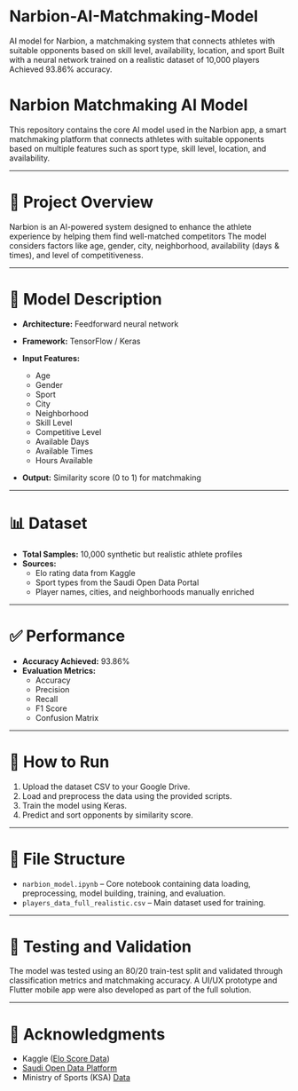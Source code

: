 # Narbion-AI-Matchmaking-Model
AI model for Narbion, a matchmaking system that connects athletes with suitable opponents based on skill level, availability, location, and sport Built with a neural network trained on a realistic dataset of 10,000 players Achieved 93.86% accuracy.
# Narbion Matchmaking AI Model

This repository contains the core AI model used in the Narbion app, a smart matchmaking platform that connects athletes with suitable opponents based on multiple features such as sport type, skill level, location, and availability.

---

# 📌 Project Overview
Narbion is an AI-powered system designed to enhance the athlete experience by helping them find well-matched competitors The model considers factors like age, gender, city, neighborhood, availability (days & times), and level of competitiveness.

---

# 🧠 Model Description
- **Architecture:** Feedforward neural network
- **Framework:** TensorFlow / Keras
- **Input Features:**
  - Age
  - Gender
  - Sport
  - City
  - Neighborhood
  - Skill Level
  - Competitive Level
  - Available Days
  - Available Times
  - Hours Available

- **Output:** Similarity score (0 to 1) for matchmaking

---

# 📊 Dataset
- **Total Samples:** 10,000 synthetic but realistic athlete profiles
- **Sources:**
  - Elo rating data from Kaggle
  - Sport types from the Saudi Open Data Portal
  - Player names, cities, and neighborhoods manually enriched

---

# ✅ Performance
- **Accuracy Achieved:** 93.86%
- **Evaluation Metrics:**
  - Accuracy
  - Precision
  - Recall
  - F1 Score
  - Confusion Matrix

---

# 🚀 How to Run
1. Upload the dataset CSV to your Google Drive.
2. Load and preprocess the data using the provided scripts.
3. Train the model using Keras.
4. Predict and sort opponents by similarity score.

---

# 📁 File Structure
- `narbion_model.ipynb` – Core notebook containing data loading, preprocessing, model building, training, and evaluation.
- `players_data_full_realistic.csv` – Main dataset used for training.

---

# 🧪 Testing and Validation
The model was tested using an 80/20 train-test split and validated through classification metrics and matchmaking accuracy. A UI/UX prototype and Flutter mobile app were also developed as part of the full solution.

---

# 🤝 Acknowledgments
- Kaggle ([Elo Score Data](https://www.kaggle.com/datasets/saurabhshahane/major-league-baseball-dataset))
- [Saudi Open Data Platform](https://open.data.gov.sa/ar/datasets/view/9f1313e2-26c2-41cf-a024-17e4d39753b3)
- Ministry of Sports (KSA) [Data](https://open.data.gov.sa/ar/datasets/view/9f1313e2-26c2-41cf-a024-17e4d39753b3/resources)



